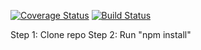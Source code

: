 [![Coverage Status](https://coveralls.io/repos/github/AbakirH/Abakir_Hanna_IS219_Calculator/badge.svg?branch=main)](https://coveralls.io/github/AbakirH/Abakir_Hanna_IS219_Calculator?branch=main)
[![Build Status](https://travis-ci.com/AbakirH/Abakir_Hanna_IS219_Calculator.svg?branch=master)](https://travis-ci.com/github/AbakirH/Abakir_Hanna_IS219_Calculator)

Step 1:  Clone repo
Step 2:  Run "npm install"